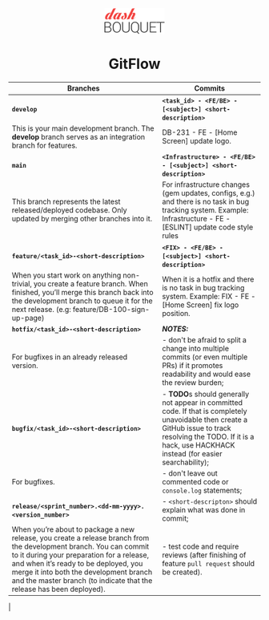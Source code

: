 <div align="center">
    <a href="https://dashbouquet.com">
        <img src="assets/dashbouquet-logo.svg" alt="Dashbouquet" width="120"/>
    </a>
    <br/>
</div>

<h1 align="center">GitFlow</h1>

| Branches | Commits |  
| --- | --- |  
| **`develop`** | **`<task_id> - <FE/BE> - [<subject>] <short-description>`** |  
| This is your main development branch. The **develop** branch serves as an integration branch for features. | DB-231 - FE - [Home Screen] update logo. |  
| **`main`** | **`<Infrastructure> - <FE/BE> - [<subject>] <short-description>`** |  
| This branch represents the latest released/deployed codebase. Only updated by merging other branches into it. | For infrastructure changes (gem updates, configs, e.g.) and there is no task in bug tracking system. Example: Infrastructure - FE - [ESLINT] update code style rules | 
| **`feature/<task_id>-<short-description>`** | **`<FIX> - <FE/BE> - [<subject>] <short-description>`** |  
| When you start work on anything non-trivial, you create a feature branch. When finished, you’ll merge this branch back into the development branch to queue it for the next release. (e.g: feature/DB-100-sign-up-page) | When it is a hotfix and there is no task in bug tracking system. Example: FIX - FE - [Home Screen] fix logo position. | 
| **`hotfix/<task_id>-<short-description>`** | **_NOTES:_** |  
| For bugfixes in an already released version. | - don't be afraid to split a change into multiple commits (or even multiple PRs) if it promotes readability and would ease the review burden; |  
| **`bugfix/<task_id>-<short-description>`** | - **TODO**s should generally not appear in committed code. If that is completely unavoidable then create a GitHub issue to track resolving the TODO. If it is a hack, use HACKHACK instead (for easier searchability); |
| For bugfixes. | - don't leave out commented code or `console.log` statements; |
| **`release/<sprint_number>.<dd-mm-yyyy>.<version_number>`** | - `<short-descripton>` should explain what was done in commit; |
| When you’re about to package a new release, you create a release branch from the development branch. You can commit to it during your preparation for a release, and when it’s ready to be deployed, you merge it into both the development branch and the master branch (to indicate that the release has been deployed). | - test code and require reviews (after finishing of feature `pull request` should be created). 
 |


